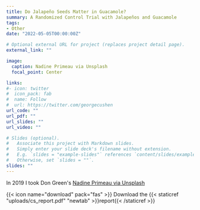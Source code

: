 ```yaml
---
title: Do Jalapeño Seeds Matter in Guacamole?
summary: A Randomized Control Trial with Jalapeños and Guacamole
tags:
- Other
date: "2022-05-05T00:00:00Z"

# Optional external URL for project (replaces project detail page).
external_link: ""

image:
  caption: Nadine Primeau via Unsplash
  focal_point: Center

links:
#- icon: twitter
#  icon_pack: fab
#  name: Follow
#  url: https://twitter.com/georgecushen
url_code: ""
url_pdf: ""
url_slides: ""
url_video: ""

# Slides (optional).
#   Associate this project with Markdown slides.
#   Simply enter your slide deck's filename without extension.
#   E.g. `slides = "example-slides"` references `content/slides/example-slides.md`.
#   Otherwise, set `slides = ""`.
slides: ""
---
```


In 2019 I took Don Green's [Nadine Primeau via Unsplash](https://unsplash.com/photos/KD3XqquHlcc)


{{< icon name="download" pack="fas" >}} Download the {{< staticref "uploads/cs_report.pdf" "newtab" >}}report{{< /staticref >}}
